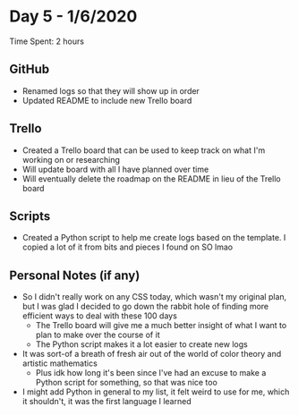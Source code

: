 # Day 5 - 1/6/2020

Time Spent: 2 hours

## GitHub

- Renamed logs so that they will show up in order
- Updated README to include new Trello board

## Trello

- Created a Trello board that can be used to keep track on what I'm working on or researching
- Will update board with all I have planned over time
- Will eventually delete the roadmap on the README in lieu of the Trello board

## Scripts

- Created a Python script to help me create logs based on the template. I copied a lot of it from bits and pieces I found on SO lmao

## Personal Notes (if any)

- So I didn't really work on any CSS today, which wasn't my original plan, but I was glad I decided to go down the rabbit hole of finding more efficient ways to deal with these 100 days
    - The Trello board will give me a much better insight of what I want to plan to make over the course of it
    - The Python script makes it a lot easier to create new logs
- It was sort-of a breath of fresh air out of the world of color theory and artistic mathematics
    - Plus idk how long it's been since I've had an excuse to make a Python script for something, so that was nice too
- I might add Python in general to my list, it felt weird to use for me, which it shouldn't, it was the first language I learned
